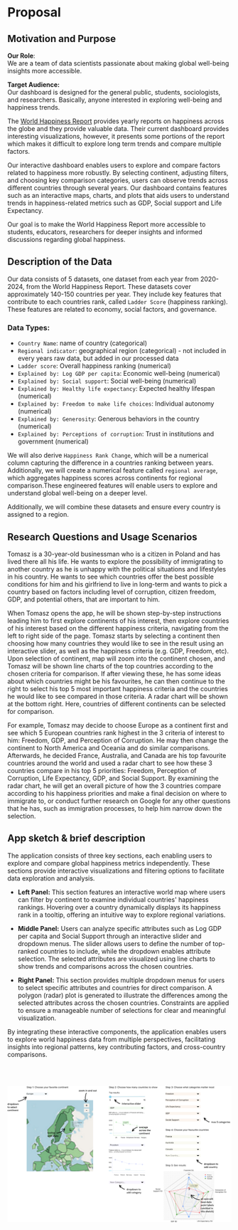 # Proposal

## Motivation and Purpose

**Our Role**:\
We are a team of data scientists passionate about making global well-being insights more accessible.

**Target Audience:**\
Our dashboard is designed for the general public, students, sociologists, and researchers. Basically, anyone interested in exploring well-being and happiness trends.

The [World Happiness Report](https://worldhappiness.report/) provides yearly reports on happiness across the globe and they provide valuable data. Their current dashboard provides interesting visualizations, however, it presents some portions of the report which makes it difficult to explore long term trends and compare multiple factors.

Our interactive dashboard enables users to explore and compare factors related to happiness more robustly. By selecting continent, adjusting filters, and choosing key comparison categories, users can observe trends across different countries through several years. Our dashboard contains features such as an interactive maps, charts, and plots that aids users to understand trends in happiness-related metrics such as GDP, Social support and Life Expectancy.

Our goal is to make the World Happiness Report more accessible to students, educators, researchers for deeper insights and informed discussions regarding global happiness.

## Description of the Data

Our data consists of 5 datasets, one dataset from each year from 2020-2024, from the World Happiness Report. These datasets cover approximately 140-150 countries per year. They include key features that contribute to each countries rank, called `Ladder Score` (happiness ranking). These features are related to economy, social factors, and governance.

### Data Types:

-   `Country Name`: name of country (categorical)
-   `Regional indicator`: geographical region (categorical) - not included in every years raw data, but added in our processed data
-   `Ladder score`: Overall happiness ranking (numerical)
-   `Explained by: Log GDP per capita`: Economic well-being (numerical)
-   `Explained by: Social support`: Social well-being (numerical)
-   `Explained by: Healthy life expectancy`: Expected healthy lifespan (numerical)
-   `Explained by: Freedom to make life choices`: Individual autonomy (numerical)
-   `Explained by: Generosity`: Generous behaviors in the country (numerical)
-   `Explained by: Perceptions of corruption`: Trust in institutions and government (numerical)

We will also derive `Happiness Rank Change`, which will be a numerical column capturing the difference in a countries ranking between years. Additionally, we will create a numerical feature called `regional average`, which aggregates happiness scores across continents for regional comparison.These engineered features will enable users to explore and understand global well-being on a deeper level.

Additionally, we will combine these datasets and ensure every country is assigned to a region.

## Research Questions and Usage Scenarios

Tomasz is a 30-year-old businessman who is a citizen in Poland and has lived there all his life. He wants to explore the possibility of immigrating to another country as he is unhappy with the political situations and lifestyles in his country. He wants to see which countries offer the best possible conditions for him and his girlfriend to live in long-term and wants to pick a country based on factors including level of corruption, citizen freedom, GDP, and potential others, that are important to him.

When Tomasz opens the app, he will be shown step-by-step instructions leading him to first explore continents of his interest, then explore countries of his interest based on the different happiness criteria, navigating from the left to right side of the page. Tomasz starts by selecting a continent then choosing how many countries they would like to see in the result using an interactive slider, as well as the happiness criteria (e.g. GDP, Freedom, etc). Upon selection of continent, map will zoom into the continent chosen, and Tomasz will be shown line charts of the top countries according to the chosen criteria for comparison. If after viewing these, he has some ideas about which countries might be his favourites, he can then continue to the right to select his top 5 most important happiness criteria and the countries he would like to see compared in those criteria. A radar chart will be shown at the bottom right. Here, countries of different continents can be selected for comparison.

For example, Tomasz may decide to choose Europe as a continent first and see which 5 European countries rank highest in the 3 criteria of interest to him: Freedom, GDP, and Perception of Corruption. He may then change the continent to North America and Oceania and do similar comparisons. Afterwards, he decided France, Australia, and Canada are his top favourite countries around the world and used a radar chart to see how these 3 countries compare in his top 5 priorities: Freedom, Perception of Corruption, Life Expectancy, GDP, and Social Support. By examining the radar chart, he will get an overall picture of how the 3 countries compare according to his happiness priorities and make a final decision on where to immigrate to, or conduct further research on Google for any other questions that he has, such as immigration processes, to help him narrow down the selection.

## App sketch & brief description

The application consists of three key sections, each enabling users to explore and compare global happiness metrics independently. These sections provide interactive visualizations and filtering options to facilitate data exploration and analysis.

-   **Left Panel:** This section features an interactive world map where users can filter by continent to examine individual countries' happiness rankings. Hovering over a country dynamically displays its happiness rank in a tooltip, offering an intuitive way to explore regional variations.

-   **Middle Panel:** Users can analyze specific attributes such as Log GDP per capita and Social Support through an interactive slider and dropdown menus. The slider allows users to define the number of top-ranked countries to include, while the dropdown enables attribute selection. The selected attributes are visualized using line charts to show trends and comparisons across the chosen countries.

-   **Right Panel:** This section provides multiple dropdown menus for users to select specific attributes and countries for direct comparison. A polygon (radar) plot is generated to illustrate the differences among the selected attributes across the chosen countries. Constraints are applied to ensure a manageable number of selections for clear and meaningful visualization.

By integrating these interactive components, the application enables users to explore world happiness data from multiple perspectives, facilitating insights into regional patterns, key contributing factors, and cross-country comparisons.

<br><br>

![app sketch](../img/sketch.png "App Sketch")
